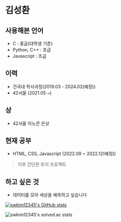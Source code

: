 # 김성환

## 사용해본 언어

- C : 중급(대학생 기준)
- Python, C++ : 초급
- Javascript : 초급

## 이력

- 건국대 학사과정(2019.03 - 2024.02(예정))
- 42서울 (2021.05 ~)

## 상

- 42서울 이노콘 은상

## 현재 공부

- HTML, CSS, Javascript (2022.09 ~ 2022.12(예정))
> 이후 간단한 토이 프로젝트

## 하고 싶은 것

- 데이터를 모아 세상을 예측하고 싶습니다

[![swkim12345's GitHub stats](https://github-readme-stats.vercel.app/api?username=swkim12345)](https://github.com/anuraghazra/github-readme-stats)

![swkim12345's solved.ac stats](https://github-readme-solvedac.hyp3rflow.vercel.app/api/?handle=swkim12345)
